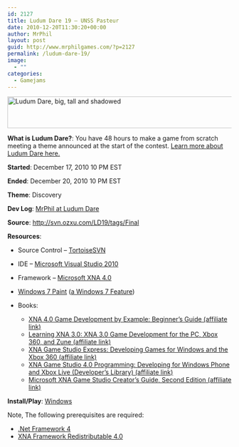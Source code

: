 ```yaml
---
id: 2127
title: Ludum Dare 19 – UNSS Pasteur
date: 2010-12-20T11:30:20+00:00
author: MrPhil
layout: post
guid: http://www.mrphilgames.com/?p=2127
permalink: /ludum-dare-19/
image:
  - ""
categories:
  - Gamejams
---
```

[<img class="aligncenter size-full wp-image-83" title="Ludum Dare" alt="Ludum Dare, big, tall and shadowed" src="http://www.mrphilgames.com/wp-content/uploads/2010/04/LudumDare.png" width="550" height="71" srcset="http://www.mrphilgames.com/wp-content/uploads/2010/04/LudumDare.png 550w, http://www.mrphilgames.com/wp-content/uploads/2010/04/LudumDare-300x38.png 300w" sizes="(max-width: 550px) 100vw, 550px" />](http://www.mrphilgames.com/wp-content/uploads/2010/04/LudumDare.png)

**What is Ludum Dare?**: You have 48 hours to make a game from scratch meeting a theme announced at the start of the contest. [Learn more about Ludum Dare here.](http://www.ludumdare.com/compo/about-ludum-dare/)
  
**Started**: December 17, 2010 10 PM EST
  
**Ended**: December 20, 2010 10 PM EST
  
**Theme**: Discovery
  
**Dev Log**: [MrPhil at Ludum Dare](http://www.ludumdare.com/compo/category/ld-19/?author_name=mrphil)
  
**Source**: <http://svn.ozxu.com/LD19/tags/Final>
  
**Resources**:

  * Source Control &#8211; [TortoiseSVN](http://en.wikipedia.org/wiki/TortoiseSVN)
  * IDE &#8211; [Microsoft Visual Studio 2010](http://en.wikipedia.org/wiki/Visual_studio)
  * Framework &#8211; [Microsoft XNA 4.0](http://en.wikipedia.org/wiki/Microsoft_XNA)
  * [Windows 7 Paint](http://en.wikipedia.org/wiki/Paint_(software)) ([a Windows 7 Feature](http://www.microsoft.com/Windows/windows-7/features/paint.aspx))
  * Books:</p> 
    
      * [XNA 4.0 Game Development by Example: Beginner&#8217;s Guide (affiliate link)](http://www.amazon.com/gp/product/1849690669?ie=UTF8&tag=mrphilgame-20&linkCode=as2&camp=1789&creative=390957&creativeASIN=1849690669)
      * [Learning XNA 3.0: XNA 3.0 Game Development for the PC, Xbox 360, and Zune (affiliate link)](http://www.amazon.com/gp/product/0596521952?ie=UTF8&tag=mrphilgame-20&linkCode=as2&camp=1789&creative=390957&creativeASIN=0596521952)
      * [XNA Game Studio Express: Developing Games for Windows and the Xbox 360 (affiliate link)](http://www.amazon.com/gp/product/1598633686?ie=UTF8&tag=mrphilgame-20&linkCode=as2&camp=1789&creative=390957&creativeASIN=1598633686)
      * [XNA Game Studio 4.0 Programming: Developing for Windows Phone and Xbox Live (Developer&#8217;s Library) (affiliate link)](http://www.amazon.com/gp/product/0672333457?ie=UTF8&tag=mrphilgame-20&linkCode=as2&camp=1789&creative=390957&creativeASIN=0672333457)
      * [Microsoft XNA Game Studio Creator&#8217;s Guide, Second Edition (affiliate link)](http://www.amazon.com/gp/product/0071614060?ie=UTF8&tag=mrphilgame-20&linkCode=as2&camp=1789&creative=390957&creativeASIN=0071614060)

**Install/Play**: [Windows](http://mrphilgames.itch.io/unss-pasteur)
  
Note, The following prerequisites are required:

  * [.Net Framework 4](http://msdn.microsoft.com/en-us/netframework/aa569263)
  * [XNA Framework Redistributable 4.0](http://www.microsoft.com/downloads/en/details.aspx?FamilyID=a88c6dec-aeae-42cd-a108-d35c013c3b97&displaylang=en)